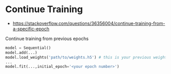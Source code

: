 # Continue Training 

- https://stackoverflow.com/questions/36356004/continue-training-from-a-specific-epoch

Continue training from previous epochs

```py
model = Sequential()
model.add(...)
model.load_weights('path/to/weights.h5') # this is your previous weight
...
model.fit(...,initial_epoch='<your epoch number>') 
```
